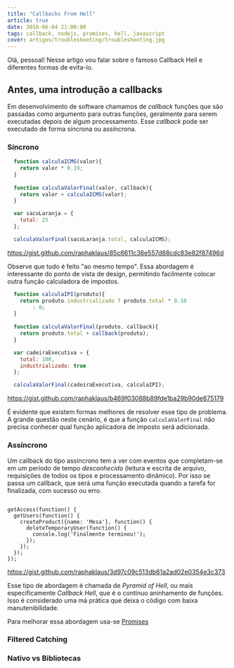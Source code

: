 ```yaml
---
title: "Callbacks From Hell"
article: true
date: 2016-06-04 21:00:00
tags: callback, nodejs, promises, hell, javascript
cover: artigos/troubleshooting/troubleshooting.jpg
---
```


Olá, pessoal! Nesse artigo vou falar sobre o famoso Callback Hell e diferentes formas de evita-lo.

## Antes, uma introdução a callbacks

Em desenvolvimento de software chamamos de *callback* funções que são passadas como argumento para outras funções, geralmente para serem
executadas depois de algum processamento. Esse *callback* pode ser executado de forma síncrona ou assíncrona.

### Síncrono

```javascript
  function calculaICMS(valor){
    return valor * 0.19;
  }
  
  function calculaValorFinal(valor, callback){
    return valor + calculaICMS(valor);
  }

  var sacoLaranja = {
    total: 25
  };

  calculaValorFinal(sacoLaranja.total, calculaICMS);
```

https://gist.github.com/raphaklaus/85c6611c36e557d88cdc83e82f87496d

Observe que tudo é feito "ao mesmo tempo". Essa abordagem é interessante do ponto de vista de design, permitindo facilmente
colocar outra função calculadora de impostos.

```javascript
  function calculaIPI(produto){
    return produto.industrializado ? produto.total * 0.10
    	: 0;
  }
  
  function calculaValorFinal(produto, callback){
    return produto.total + callback(produto);
  }

  var cadeiraExecutiva = {
    total: 100,
    industrializado: true
  };

  calculaValorFinal(cadeiraExecutiva, calculaIPI);
```

https://gist.github.com/raphaklaus/b469f03088b89fde1ba29b90de675179

É evidente que existem formas melhores de resolver esse tipo de problema. A grande questão neste cenário, é que a função 
`calculaValorFinal` não precisa conhecer qual função aplicadora de imposto será adicionada.

### Assíncrono

Um callback do tipo assíncrono tem a ver com eventos que completam-se em um período de tempo *desconhecido* 
(leitura e escrita de arquivo, requisições de todos os tipos e processamento dinâmico). Por isso se passa um callback, que será uma função executada quando a tarefa for finalizada, com sucesso ou erro.

```

getAccess(function() {
  getUsers(function() {
    createProduct({name: 'Mesa'}, function() {
      deleteTemporaryUser(function() {
        console.log('Finalmente terminou!');
      });
    });
  });
});

```

https://gist.github.com/raphaklaus/3d97c09c513db61a2ad02e0354e3c373

Esse tipo de abordagem é chamada de *Pyramid of Hell*, ou mais especificamente *Callback Hell*, que é o contínuo aninhamento de funções. Isso é considerado uma má prática que deixa o código com baixa manutenibilidade.

Para melhorar essa abordagem usa-se [Promises](https://promisesaplus.com/)

### Filtered Catching

### Nativo vs Bibliotecas
